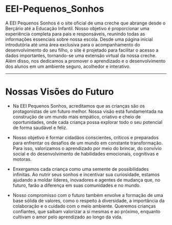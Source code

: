 


# EEI-Pequenos_Sonhos
<p>A EEI Pequenos Sonhos é o site oficial de uma creche que abrange desde o Berçário até a Educação Infantil. Nosso objetivo é proporcionar uma experiência completa para pais e responsáveis, reunindo todas as informações essenciais sobre nossa escola. Desde uma página inicial introdutória até uma área exclusiva para o acompanhamento do desenvolvimento do seu filho, o site é projetado para facilitar o acesso a dados importantes, tornando-se uma extensão virtual da nossa creche. Além disso, nos dedicamos a promover o aprendizado e o desenvolvimento dos alunos em um ambiente seguro, acolhedor e interativo.</p>
<hr>

# Nossas Visões do Futuro

<p> 
  
* Na EEI Pequenos Sonhos, acreditamos que as crianças são os protagonistas de um futuro melhor. Nossa visão está fundamentada na construção de um mundo mais empático, criativo e cheio de oportunidades, onde cada criança possa explorar todo o seu potencial de forma saudável e feliz.

* Nosso objetivo é formar cidadãos conscientes, críticos e preparados para enfrentar os desafios de um mundo em constante transformação. Para isso, valorizamos o aprendizado por meio do brincar, do convívio social e do desenvolvimento de habilidades emocionais, cognitivas e motoras.

* Enxergamos cada criança como uma semente de possibilidades infinitas. Ao nutrir seus sonhos e incentivar sua curiosidade, estamos ajudando a moldar líderes, inovadores e agentes de mudança que, no futuro, farão a diferença em suas comunidades e no mundo.

* Nosso compromisso com o futuro também envolve a formação de uma base sólida de valores, como o respeito à diversidade, a importância da colaboração e o cuidado com o meio ambiente. Queremos crianças confiantes, que saibam valorizar a si mesmas e ao próximo, enquanto cultivam o amor pelo aprendizado ao longo da vida.</p>
